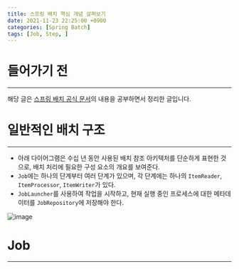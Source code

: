 ```yaml
---
title: 스프링 배치 핵심 개념 살펴보기
date: 2021-11-23 22:25:00 +0900
categories: [Spring Batch]
tags: [Job, Step, ]
---
```


# 들어가기 전
---
해당 글은 [스프링 배치 공식 문서](https://docs.spring.io/spring-batch/docs/4.3.x/reference/html/domain.html#domainLanguageOfBatch)의 내용을 공부하면서 정리한 글입니다.


# 일반적인 배치 구조
---
- 아래 다이어그램은 수십 년 동안 사용된 배치 참조 아키텍처를 단순하게 표현한 것으로, 배치 처리에 필요한 구성 요소의 개요를 보여준다.
- `Job`에는 하나의 단계부터 여러 단계가 있으며, 각 단계에는 하나의 `ItemReader`, `ItemProcessor`, `ItemWriter`가 있다.
- `JobLauncher`를 사용하여 작업을 시작하고, 현재 실행 중인 프로세스에 대한 메타데이터를 `JobRepository`에 저장해야 한다.

![image](https://user-images.githubusercontent.com/64415489/143042927-c1b7e167-c17e-4dde-9778-b203434f8eec.png)

# Job
---

